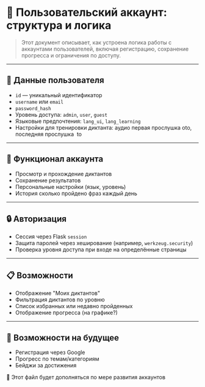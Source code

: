 # 👤 Пользовательский аккаунт: структура и логика

> Этот документ описывает, как устроена логика работы с аккаунтами пользователей, включая регистрацию, сохранение прогресса и ограничения по доступу.

---

## 🧾 Данные пользователя

* `id` — уникальный идентификатор
* `username` или `email`
* `password_hash`
* Уровень доступа: `admin`, `user`, `guest`
* Языковые предпочтения: `lang_ui`, `lang_learning`
* Настройки для тренировки диктанта: аудио первая прослушка oto, последняя прослушка  to

---

## 🧠 Функционал аккаунта

* Просмотр и прохождение диктантов
* Сохранение результатов
* Персональные настройки (язык, уровень)
* История сколько пройдено фраз каждый день

---

## 🔒 Авторизация

* Сессия через Flask `session`
* Защита паролей через хеширование (например, `werkzeug.security`)
* Проверка уровня доступа при входе на определённые страницы

---

## 📋 Возможности

* Отображение "Моих диктантов"
* Фильтрация диктантов по уровню
* Список избранных или недавно пройденных
* Отображение прогресса (на графике?)

---

## 🧪 Возможности на будущее

* Регистрация через Google
* Прогресс по темам/категориям
* Бейджи за достижения


📍 Этот файл будет дополняться по мере развития аккаунтов
